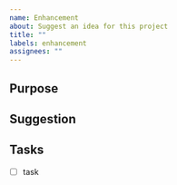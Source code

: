 ```yaml
---
name: Enhancement
about: Suggest an idea for this project
title: ""
labels: enhancement
assignees: ""
---
```


## Purpose

## Suggestion

## Tasks

- [ ] task

